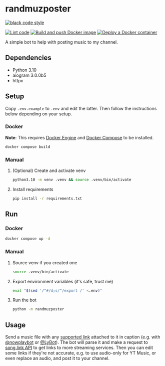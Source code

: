 # randmuzposter

[![black code style](https://img.shields.io/badge/code%20style-black-000000.svg)](https://github.com/psf/black)

[![Lint code](https://github.com/evgfilim1/randmuzposter/actions/workflows/lint.yaml/badge.svg)](https://github.com/evgfilim1/randmuzposter/actions/workflows/lint.yaml)
[![Build and push Docker image](https://github.com/evgfilim1/randmuzposter/actions/workflows/build.yaml/badge.svg)](https://github.com/evgfilim1/randmuzposter/actions/workflows/build.yaml)
[![Deploy a Docker container](https://github.com/evgfilim1/randmuzposter/actions/workflows/deploy.yaml/badge.svg)](https://github.com/evgfilim1/randmuzposter/actions/workflows/deploy.yaml)

A simple bot to help with posting music to my channel.

## Dependencies
- Python 3.10
- aiogram 3.0.0b5
- httpx

## Setup

Copy `.env.example` to `.env` and edit the latter. Then follow the instructions below depending
on your setup.

### Docker

**Note**: This requires [Docker Engine][docker-engine] and [Docker Compose][docker-compose]
to be installed.

```bash
docker compose build
```

### Manual
1. (Optional) Create and activate venv
    ```bash
    python3.10 -m venv .venv && source .venv/bin/activate
    ```
2. Install requirements
    ```bash
    pip install -r requirements.txt
    ```

## Run

### Docker

```bash
docker compose up -d
```

### Manual

1. Source venv if you created one
    ```bash
    source .venv/bin/activate
    ```
2. Export environment variables (it's safe, trust me)
    ```bash
    eval "$(sed '/^#/d;s/^/export /' <.env)"
    ```
3. Run the bot
    ```bash
    python -m randmuzposter
    ```

## Usage
Send a music file with any [supported link][supported] attached to it in caption (e.g. with
[@nowplaybot][nowplay] or [@LyBot][lybot]). The bot will parse it and make a request to
[song.link API][songlink] to get links to more streaming services. Then you can edit some links
if they're not accurate, e.g. to use audio-only for YT Music, or even replace an audio, and post it
to your channel.

[docker-engine]: https://docs.docker.com/engine/install/
[docker-compose]: https://docs.docker.com/compose/install/
[supported]: randmuzposter/constants.py
[nowplay]: https://t.me/nowplaybot
[lybot]: https://t.me/LyBot
[songlink]: https://odesli.co/
